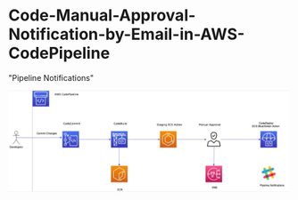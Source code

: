 # Code-Manual-Approval-Notification-by-Email-in-AWS-CodePipeline

"Pipeline Notifications"

![image_alt](https://github.com/Tatenda-Prince/Code-Manual-Approval-Notification-by-Email-in-AWS-CodePipeline/blob/4d47aa1116c72fb1aff85cde42ef008630f9e133/img/Screenshot%202025-01-29%20205145.png) 
